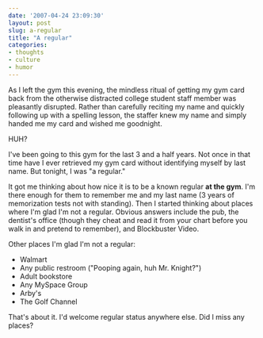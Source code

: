 ```yaml
---
date: '2007-04-24 23:09:30'
layout: post
slug: a-regular
title: "A regular"
categories:
- thoughts
- culture
- humor
---
```


As I left the gym this evening, the mindless ritual of getting my gym card back from the otherwise distracted college student staff member was pleasantly disrupted. Rather than carefully reciting my name and quickly following up with a spelling lesson, the staffer knew my name and simply handed me my card and wished me goodnight.

HUH?

I've been going to this gym for the last 3 and a half years. Not once in that time have I ever retrieved my gym card without identifying myself by last name. But tonight, I was "a regular."

It got me thinking about how nice it is to be a known regular **at the gym**. I'm there enough for them to remember me and my last name (3 years of memorization tests not with standing). Then I started thinking about places where I'm glad I'm not a regular. Obvious answers include the pub, the dentist's office (though they cheat and read it from your chart before you walk in and pretend to remember), and Blockbuster Video.

Other places I'm glad I'm not a regular: 

- Walmart
- Any public restroom ("Pooping again, huh Mr. Knight?")
- Adult bookstore
- Any MySpace Group
- Arby's
- The Golf Channel

That's about it. I'd welcome regular status anywhere else. Did I miss any places?
